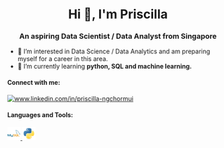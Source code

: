 <h1 align="center">Hi 👋, I'm Priscilla</h1>
<h3 align="center">An aspiring Data Scientist / Data Analyst from Singapore</h3>

- 👀 I’m interested in Data Science / Data Analytics and am preparing myself for a career in this area. 
- 🌱 I’m currently learning **python, SQL and machine learning.**

<h4 align="left">Connect with me:</h4>
<p align="left">
<a href="https://linkedin.com/in/priscilla-ngchormui" target="blank"><img align="center" src="https://raw.githubusercontent.com/rahuldkjain/github-profile-readme-generator/master/src/images/icons/Social/linked-in-alt.svg" alt="www.linkedin.com/in/priscilla-ngchormui" height="20" width="20" /></a>
</p>

<h4 align="left">Languages and Tools:</h4>
<p align="left"> <a href="https://www.mysql.com/" target="_blank" rel="noreferrer"> <img src="https://raw.githubusercontent.com/devicons/devicon/master/icons/mysql/mysql-original-wordmark.svg" alt="mysql" width="30" height="30"/> </a> <a href="https://www.python.org" target="_blank" rel="noreferrer"> <img src="https://raw.githubusercontent.com/devicons/devicon/master/icons/python/python-original.svg" alt="python" width="30" height="30"/> </a> </p>


<!---
priscng/priscng is a ✨ special ✨ repository because its `README.md` (this file) appears on your GitHub profile.
You can click the Preview link to take a look at your changes.
--->
